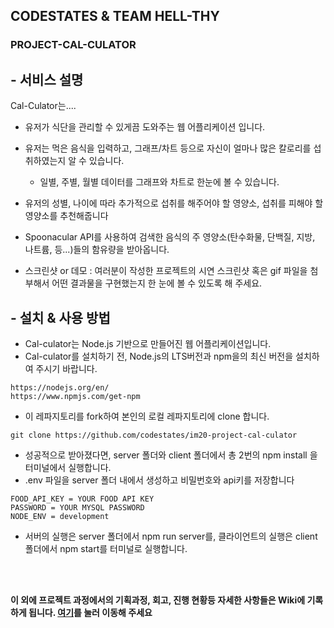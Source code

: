 ## CODESTATES & TEAM HELL-THY
### PROJECT-CAL-CULATOR

## - 서비스 설명
Cal-Culator는....
- 유저가 식단을 관리할 수 있게끔 도와주는 웹 어플리케이션 입니다.
- 유저는 먹은 음식을 입력하고, 그래프/차트 등으로 자신이 얼마나 많은 칼로리를 섭취하였는지 알 수 있습니다.
  - 일별, 주별, 월별 데이터를 그래프와 차트로 한눈에 볼 수 있습니다.
- 유저의 성별, 나이에 따라 추가적으로 섭취를 해주어야 할 영양소, 섭취를 피해야 할 영양소를 추천해줍니다
- Spoonacular API를 사용하여 검색한 음식의 주 영양소(탄수화물, 단백질, 지방, 나트륨, 등...)들의 함유량을 받아옵니다.

- 스크린샷 or 데모 : 여러분이 작성한 프로젝트의 시연 스크린샷 혹은 gif 파일을 첨부해서 어떤 결과물을 구현했는지 한 눈에 볼 수 있도록 해 주세요. 

## - 설치 & 사용 방법
- Cal-culator는 Node.js 기반으로 만들어진 웹 어플리케이션입니다.
- Cal-culator를 설치하기 전, Node.js의 LTS버전과 npm을의 최신 버전을 설치하여 주시기 바랍니다.
```
https://nodejs.org/en/
https://www.npmjs.com/get-npm
```
- 이 레파지토리를 fork하여 본인의 로컬 레파지토리에 clone 합니다.
```
git clone https://github.com/codestates/im20-project-cal-culator
```
- 성공적으로 받아졌다면, server 폴더와 client 폴더에서 총 2번의 npm install 을 터미널에서 실행합니다.
- .env 파일을 server 폴더 내에서 생성하고 비밀번호와 api키를 저장합니다
```
FOOD_API_KEY = YOUR FOOD API KEY
PASSWORD = YOUR MYSQL PASSWORD
NODE_ENV = development
```
- 서버의 실행은 server 폴더에서 npm run server를, 클라이언트의 실행은 client 폴더에서 npm start를 터미널로 실행합니다.

<br/>
<br/>

**이 외에 프로젝트 과정에서의 기획과정, 회고, 진행 현황등 자세한 사항들은 Wiki에 기록하게 됩니다. [여기](https://github.com/codestates/im20-project-cal-culator/wiki)를 눌러 이동해 주세요**
